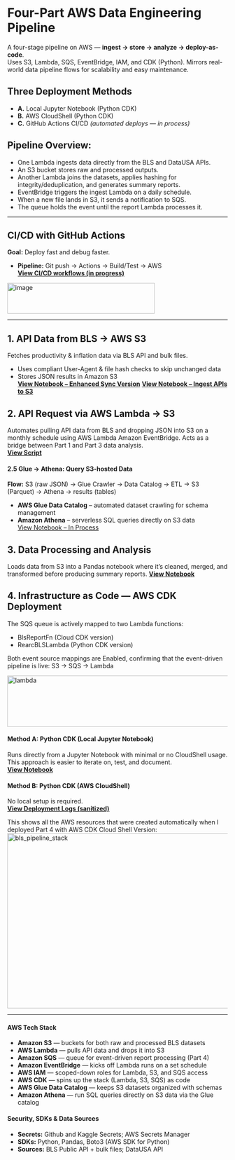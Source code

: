 # Four-Part AWS Data Engineering Pipeline  
A four-stage pipeline on AWS — **ingest → store → analyze → deploy-as-code**.  
Uses S3, Lambda, SQS, EventBridge, IAM, and CDK (Python). Mirrors real-world data pipeline flows for scalability and easy maintenance.  

## Three Deployment Methods
- **A.** Local Jupyter Notebook (Python CDK)
- **B.** AWS CloudShell (Python CDK)  
- **C.** GitHub Actions CI/CD *(automated deploys — in process)*

## Pipeline Overview:
- One Lambda ingests data directly from the BLS and DataUSA APIs.  
- An S3 bucket stores raw and processed outputs.  
- Another Lambda joins the datasets, applies hashing for integrity/deduplication, and generates summary reports.  
- EventBridge triggers the ingest Lambda on a daily schedule.  
- When a new file lands in S3, it sends a notification to SQS.  
- The queue holds the event until the report Lambda processes it.  

---

## CI/CD with GitHub Actions  
**Goal:** Deploy fast and debug faster.  
- **Pipeline:** Git push → Actions → Build/Test → AWS   
[**View CI/CD workflows (in progress)**](https://github.com/ScottySchmidt/AWS_DataEngineer_API)
<img width="337" height="70" alt="image" src="https://github.com/user-attachments/assets/fd656576-0b56-490c-b159-1caab543429e" />

---

## 1. API Data from BLS → AWS S3  
Fetches productivity & inflation data via BLS API and bulk files.  
- Uses compliant User-Agent & file hash checks to skip unchanged data  
- Stores JSON results in Amazon S3   
**[View Notebook – Enhanced Sync Version](https://github.com/ScottySchmidt/AWS_DataEngineer_API/blob/main/01-ingest-api-sync.ipynb)**
**[View Notebook – Ingest APIs to S3](https://github.com/ScottySchmidt/AWS_DataEngineer_API/blob/main/01-ingest-apis-to-s3.ipynb)** 

## 2. **API Request via AWS Lambda → S3**  
   Automates pulling API data from BLS and dropping JSON into S3 on a monthly schedule using AWS Lambda Amazon EventBridge. Acts as a bridge between Part 1 and Part 3 data analysis.  
   **[View Script](https://github.com/ScottySchmidt/AWS_DataEngineer_API/blob/main/02-api-lambda-s3.py)**

#### 2.5 **Glue → Athena: Query S3-hosted Data**  
**Flow:** S3 (raw JSON) → Glue Crawler → Data Catalog → ETL → S3 (Parquet) → Athena → results (tables)  

- **AWS Glue Data Catalog** – automated dataset crawling for schema management  
- **Amazon Athena** – serverless SQL queries directly on S3 data  
 [View Notebook – In Process](https://github.com/ScottySchmidt/AWS_DataEngineer_API/blob/main/02-glue-athena-extension.ipynb)

## 3. **Data Processing and Analysis**  
   Loads data from S3 into a Pandas notebook where it’s cleaned, merged, and transformed before producing summary reports. 
   **[View Notebook](https://github.com/ScottySchmidt/AWS_DataEngineer_API/blob/main/03-data-analytics-reports.ipynb)**

## 4. **Infrastructure as Code — AWS CDK Deployment**
The SQS queue is actively mapped to two Lambda functions:  
- BlsReportFn (Cloud CDK version)  
- RearcBLSLambda (Python CDK version)  

Both event source mappings are Enabled, confirming that the event-driven pipeline is live: S3 → SQS → Lambda

<img width="833" height="117" alt="lambda" src="https://github.com/user-attachments/assets/8e1d245a-f54b-4a60-bd92-769eb512a110" />

   #### Method A: Python CDK (Local Jupyter Notebook)
   Runs directly from a Jupyter Notebook with minimal or no CloudShell usage.  
   This approach is easier to iterate on, test, and document.  
   **[View Notebook](https://github.com/ScottySchmidt/AWS_DataEngineer_API/blob/main/04-cdk-iac-python-local.ipynb)**
   
   #### Method B: Python CDK (AWS CloudShell)
   No local setup is required.  
   **[View Deployment Logs (sanitized)](https://github.com/ScottySchmidt/AWS_DataEngineer_API/tree/main/docs/part4)**
   
   This shows all the AWS resources that were created automatically when I deployed Part 4 with AWS CDK Cloud Shell Version:  
   <img width="600" height="400" alt="bls_pipeline_stack" src="https://github.com/user-attachments/assets/0540c36d-3b47-42f5-98ea-a2a08e2436ed" />

---
#### AWS Tech Stack  
- **Amazon S3** — buckets for both raw and processed BLS datasets  
- **AWS Lambda** — pulls API data and drops it into S3  
- **Amazon SQS** — queue for event-driven report processing (Part 4)  
- **Amazon EventBridge** — kicks off Lambda runs on a set schedule  
- **AWS IAM** — scoped-down roles for Lambda, S3, and SQS access  
- **AWS CDK** — spins up the stack (Lambda, S3, SQS) as code  
- **AWS Glue Data Catalog** — keeps S3 datasets organized with schemas  
- **Amazon Athena** — run SQL queries directly on S3 data via the Glue catalog  

#### Security, SDKs & Data Sources
- **Secrets:** Github and Kaggle Secrets; AWS Secrets Manager
- **SDKs:** Python, Pandas, Boto3 (AWS SDK for Python)
- **Sources:** BLS Public API + bulk files; DataUSA API
